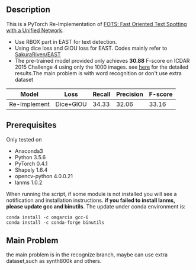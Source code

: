 ## Description
This is a PyTorch Re-Implementation of [FOTS: Fast Oriented Text Spotting with a Unified Network](https://arxiv.org/abs/1801.01671).

* Use RBOX part in EAST for text detection.
* Using dice loss and GIOU loss for EAST. Codes mainly refer to [SakuraRiven/EAST](https://github.com/SakuraRiven/EAST)
* The pre-trained model provided only achieves __30.88__ F-score on ICDAR 2015 Challenge 4 using only the 1000 images. see [here](https://rrc.cvc.uab.es/?ch=4&com=evaluation&view=method_info&task=4&m=61516) for the detailed results.The main problem is with word recognition or don't use extra dataset

| Model | Loss | Recall | Precision | F-score | 
| - | - | - | - | - |
| Re-Implement | Dice+GIOU | 34.33 | 32.06 | 33.16 |

## Prerequisites
Only tested on
* Anaconda3
* Python 3.5.6
* PyTorch 0.4.1
* Shapely 1.6.4
* opencv-python 4.0.0.21
* lanms 1.0.2

When running the script, if some module is not installed you will see a notification and installation instructions. __if you failed to install lanms, please update gcc and binutils__. The update under conda environment is:

    conda install -c omgarcia gcc-6
    conda install -c conda-forge binutils

## Main Problem
the main problem is in the recognize branch, maybe can use extra dataset,such as synth800k and others.
